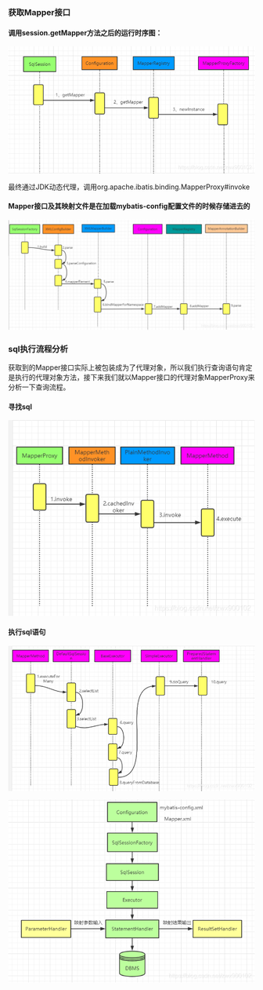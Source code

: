 ### 获取Mapper接口

#### 调用session.getMapper方法之后的运行时序图：

![img.png](img.png)

最终通过JDK动态代理，调用org.apache.ibatis.binding.MapperProxy#invoke

#### Mapper接口及其映射文件是在加载mybatis-config配置文件的时候存储进去的

![img_1.png](img_1.png)

### sql执行流程分析

获取到的Mapper接口实际上被包装成为了代理对象，所以我们执行查询语句肯定是执行的代理对象方法，接下来我们就以Mapper接口的代理对象MapperProxy来分析一下查询流程。

#### 寻找sql

![img_2.png](img_2.png)

#### 执行sql语句

![img_3.png](img_3.png)

![img_4.png](img_4.png)